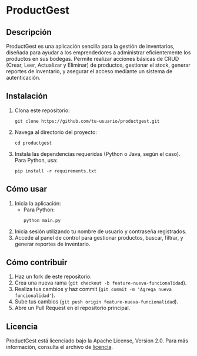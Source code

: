 
# ProductGest

## Descripción
ProductGest es una aplicación sencilla para la gestión de inventarios, diseñada para ayudar a los emprendedores a administrar eficientemente los productos en sus bodegas. Permite realizar acciones básicas de CRUD (Crear, Leer, Actualizar y Eliminar) de productos, gestionar el stock, generar reportes de inventario, y asegurar el acceso mediante un sistema de autenticación.

## Instalación
1. Clona este repositorio:  
   ```
   git clone https://github.com/tu-usuario/productgest.git
   ```
2. Navega al directorio del proyecto:
   ```
   cd productgest
   ```
3. Instala las dependencias requeridas (Python o Java, según el caso). Para Python, usa:
   ```
   pip install -r requirements.txt
   ```

## Cómo usar
1. Inicia la aplicación:
   - Para Python:
     ```
     python main.py
     ```
2. Inicia sesión utilizando tu nombre de usuario y contraseña registrados.
3. Accede al panel de control para gestionar productos, buscar, filtrar, y generar reportes de inventario.

## Cómo contribuir
1. Haz un fork de este repositorio.
2. Crea una nueva rama (`git checkout -b feature-nueva-funcionalidad`).
3. Realiza tus cambios y haz commit (`git commit -m 'Agrega nueva funcionalidad'`).
4. Sube tus cambios (`git push origin feature-nueva-funcionalidad`).
5. Abre un Pull Request en el repositorio principal.

## Licencia
ProductGest está licenciado bajo la Apache License, Version 2.0. Para más información, consulta el archivo de [licencia](https://www.apache.org/licenses/LICENSE-2.0).
